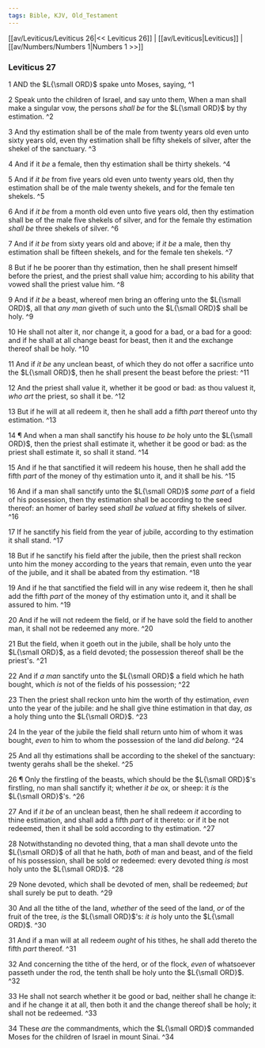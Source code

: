 ```yaml
---
tags: Bible, KJV, Old_Testament
---
```


[[av/Leviticus/Leviticus 26|<< Leviticus 26]] | [[av/Leviticus|Leviticus]] | [[av/Numbers/Numbers 1|Numbers 1 >>]]

### Leviticus 27

1 AND the $L{\small ORD}$ spake unto Moses, saying, ^1

2 Speak unto the children of Israel, and say unto them, When a man shall make a singular vow, the persons _shall_ _be_ for the $L{\small ORD}$ by thy estimation. ^2

3 And thy estimation shall be of the male from twenty years old even unto sixty years old, even thy estimation shall be fifty shekels of silver, after the shekel of the sanctuary. ^3

4 And if it _be_ a female, then thy estimation shall be thirty shekels. ^4

5 And if _it_ _be_ from five years old even unto twenty years old, then thy estimation shall be of the male twenty shekels, and for the female ten shekels. ^5

6 And if _it_ _be_ from a month old even unto five years old, then thy estimation shall be of the male five shekels of silver, and for the female thy estimation _shall_ _be_ three shekels of silver. ^6

7 And if _it_ _be_ from sixty years old and above; if _it_ _be_ a male, then thy estimation shall be fifteen shekels, and for the female ten shekels. ^7

8 But if he be poorer than thy estimation, then he shall present himself before the priest, and the priest shall value him; according to his ability that vowed shall the priest value him. ^8

9 And if _it_ _be_ a beast, whereof men bring an offering unto the $L{\small ORD}$, all that _any_ _man_ giveth of such unto the $L{\small ORD}$ shall be holy. ^9

10 He shall not alter it, nor change it, a good for a bad, or a bad for a good: and if he shall at all change beast for beast, then it and the exchange thereof shall be holy. ^10

11 And if _it_ _be_ any unclean beast, of which they do not offer a sacrifice unto the $L{\small ORD}$, then he shall present the beast before the priest: ^11

12 And the priest shall value it, whether it be good or bad: as thou valuest it, _who_ _art_ the priest, so shall it be. ^12

13 But if he will at all redeem it, then he shall add a fifth _part_ thereof unto thy estimation. ^13

14 ¶ And when a man shall sanctify his house _to_ _be_ holy unto the $L{\small ORD}$, then the priest shall estimate it, whether it be good or bad: as the priest shall estimate it, so shall it stand. ^14

15 And if he that sanctified it will redeem his house, then he shall add the fifth _part_ of the money of thy estimation unto it, and it shall be his. ^15

16 And if a man shall sanctify unto the $L{\small ORD}$ _some_ _part_ of a field of his possession, then thy estimation shall be according to the seed thereof: an homer of barley seed _shall_ _be_ _valued_ at fifty shekels of silver. ^16

17 If he sanctify his field from the year of jubile, according to thy estimation it shall stand. ^17

18 But if he sanctify his field after the jubile, then the priest shall reckon unto him the money according to the years that remain, even unto the year of the jubile, and it shall be abated from thy estimation. ^18

19 And if he that sanctified the field will in any wise redeem it, then he shall add the fifth _part_ of the money of thy estimation unto it, and it shall be assured to him. ^19

20 And if he will not redeem the field, or if he have sold the field to another man, it shall not be redeemed any more. ^20

21 But the field, when it goeth out in the jubile, shall be holy unto the $L{\small ORD}$, as a field devoted; the possession thereof shall be the priest's. ^21

22 And if _a_ _man_ sanctify unto the $L{\small ORD}$ a field which he hath bought, which _is_ not of the fields of his possession; ^22

23 Then the priest shall reckon unto him the worth of thy estimation, _even_ unto the year of the jubile: and he shall give thine estimation in that day, _as_ a holy thing unto the $L{\small ORD}$. ^23

24 In the year of the jubile the field shall return unto him of whom it was bought, _even_ to him to whom the possession of the land _did_ _belong_. ^24

25 And all thy estimations shall be according to the shekel of the sanctuary: twenty gerahs shall be the shekel. ^25

26 ¶ Only the firstling of the beasts, which should be the $L{\small ORD}$'s firstling, no man shall sanctify it; whether _it_ _be_ ox, or sheep: it _is_ the $L{\small ORD}$'s. ^26

27 And if _it_ _be_ of an unclean beast, then he shall redeem _it_ according to thine estimation, and shall add a fifth _part_ of it thereto: or if it be not redeemed, then it shall be sold according to thy estimation. ^27

28 Notwithstanding no devoted thing, that a man shall devote unto the $L{\small ORD}$ of all that he hath, _both_ of man and beast, and of the field of his possession, shall be sold or redeemed: every devoted thing _is_ most holy unto the $L{\small ORD}$. ^28

29 None devoted, which shall be devoted of men, shall be redeemed; _but_ shall surely be put to death. ^29

30 And all the tithe of the land, _whether_ of the seed of the land, _or_ of the fruit of the tree, _is_ the $L{\small ORD}$'s: _it_ _is_ holy unto the $L{\small ORD}$. ^30

31 And if a man will at all redeem _ought_ of his tithes, he shall add thereto the fifth _part_ thereof. ^31

32 And concerning the tithe of the herd, or of the flock, _even_ of whatsoever passeth under the rod, the tenth shall be holy unto the $L{\small ORD}$. ^32

33 He shall not search whether it be good or bad, neither shall he change it: and if he change it at all, then both it and the change thereof shall be holy; it shall not be redeemed. ^33

34 These _are_ the commandments, which the $L{\small ORD}$ commanded Moses for the children of Israel in mount Sinai. ^34
